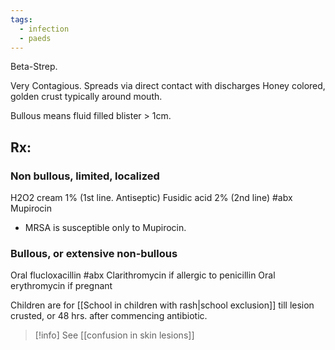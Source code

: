 ```yaml
---
tags:
  - infection
  - paeds
---
```

Beta-Strep.

Very Contagious.
Spreads via direct contact with discharges
Honey colored, golden crust typically around mouth.

Bullous means fluid filled blister > 1cm. 
## Rx:
### Non bullous, limited, localized
H2O2 cream 1% (1st line. Antiseptic)
Fusidic acid 2% (2nd line) #abx
Mupirocin
- MRSA is susceptible only to Mupirocin.

### Bullous, or extensive non-bullous
Oral flucloxacillin #abx
Clarithromycin if allergic to penicillin
Oral erythromycin if pregnant

Children are for [[School in children with rash|school exclusion]] till lesion crusted, or 48 hrs. after commencing antibiotic.

>[!info]
>See [[confusion in skin lesions]]